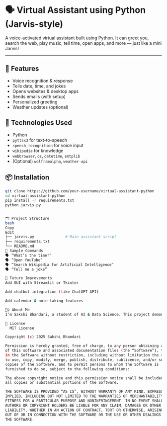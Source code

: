 # 🗣 Virtual Assistant using Python (Jarvis-style)

A voice-activated virtual assistant built using Python. It can greet you, search the web, play music, tell time, open apps, and more — just like a mini Jarvis!

---

## 🚀 Features

- Voice recognition & response
- Tells date, time, and jokes
- Opens websites & desktop apps
- Sends emails (with setup)
- Personalized greeting
- Weather updates (optional)

## 🧠 Technologies Used

- Python
- `pyttsx3` for text-to-speech
- `speech_recognition` for voice input
- `wikipedia` for knowledge
- `webbrowser`, `os`, `datetime`, `smtplib`
- (Optional) `wolframalpha`, `weather-api`



## 📦 Installation

```bash
git clone https://github.com/your-username/virtual-assistant-python
cd virtual-assistant-python
pip install -r requirements.txt
python jarvis.py


🗂️ Project Structure
bash
Copy
Edit
├── jarvis.py              # Main assistant script
├── requirements.txt
└── README.md
💬 Sample Commands
🗣 “What’s the time?”
🗣 “Open YouTube”
🗣 “Search Wikipedia for Artificial Intelligence”
🗣 “Tell me a joke”

🎯 Future Improvements
Add GUI with Streamlit or Tkinter

Add chatbot integration (like ChatGPT API)

Add calendar & note-taking features

🙋‍♀️ About Me
I’m Sakshi Bhandari, a student of AI & Data Science. This project demonstrates voice assistant capabilities in Python and builds real-world automation skills.

📄 License
  MIT License

Copyright (c) 2025 Sakshi Bhandari

Permission is hereby granted, free of charge, to any person obtaining a copy
of this software and associated documentation files (the “Software”), to deal
in the Software without restriction, including without limitation the rights
to use, copy, modify, merge, publish, distribute, sublicense, and/or sell
copies of the Software, and to permit persons to whom the Software is
furnished to do so, subject to the following conditions:

The above copyright notice and this permission notice shall be included in
all copies or substantial portions of the Software.

THE SOFTWARE IS PROVIDED “AS IS”, WITHOUT WARRANTY OF ANY KIND, EXPRESS OR
IMPLIED, INCLUDING BUT NOT LIMITED TO THE WARRANTIES OF MERCHANTABILITY,
FITNESS FOR A PARTICULAR PURPOSE AND NONINFRINGEMENT. IN NO EVENT SHALL THE
AUTHORS OR COPYRIGHT HOLDERS BE LIABLE FOR ANY CLAIM, DAMAGES OR OTHER
LIABILITY, WHETHER IN AN ACTION OF CONTRACT, TORT OR OTHERWISE, ARISING FROM,
OUT OF OR IN CONNECTION WITH THE SOFTWARE OR THE USE OR OTHER DEALINGS IN
THE SOFTWARE.
